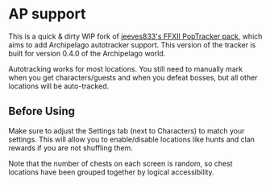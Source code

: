 # AP support

This is a quick & dirty WIP fork of [jeeves833's FFXII PopTracker pack](https://github.com/jeeves833/ffxii-poptracker), which aims to add Archipelago autotracker support.
This version of the tracker is built for version 0.4.0 of the Archipelago world.

Autotracking works for most locations.  You still need to manually mark when you get characters/guests and when you defeat bosses, but all other locations will be auto-tracked.

## Before Using

Make sure to adjust the Settings tab (next to Characters) to match your settings. This will allow you to enable/disable locations like hunts and clan rewards if you are not shuffling them.

Note that the number of chests on each screen is random, so chest locations have been grouped together by logical accessibility.
